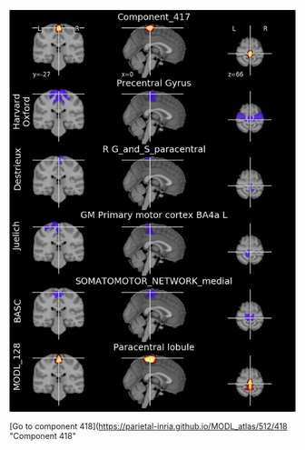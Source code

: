 


![417](preliminary/417.jpg "Component 417")

[Go to component 418](https://parietal-inria.github.io/MODL_atlas/512/418 "Component 418"